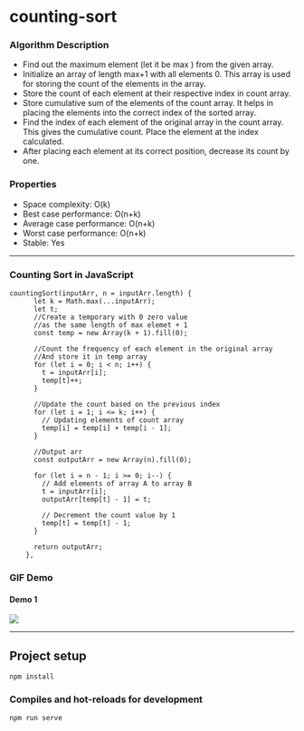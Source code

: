 # counting-sort

### Algorithm Description
- Find out the maximum element (let it be max ) from the given array. 
- Initialize an array of length max+1 with all elements 0. This array is used for storing the count of the elements in the array.
- Store the count of each element at their respective index in count array. 
- Store cumulative sum of the elements of the count array. It helps in placing the elements into the correct index of the sorted array.
- Find the index of each element of the original array in the count array. This gives the cumulative count. Place the element at the index calculated.
- After placing each element at its correct position, decrease its count by one.

### Properties
- Space complexity: O(k)
- Best case performance: O(n+k)
- Average case performance: O(n+k)
- Worst case performance: O(n+k)
- Stable: Yes

---

### Counting Sort in JavaScript

```
countingSort(inputArr, n = inputArr.length) {
      let k = Math.max(...inputArr);
      let t;
      //Create a temporary with 0 zero value
      //as the same length of max elemet + 1
      const temp = new Array(k + 1).fill(0);

      //Count the frequency of each element in the original array
      //And store it in temp array
      for (let i = 0; i < n; i++) {
        t = inputArr[i];
        temp[t]++;
      }

      //Update the count based on the previous index
      for (let i = 1; i <= k; i++) {
        // Updating elements of count array
        temp[i] = temp[i] + temp[i - 1];
      }

      //Output arr
      const outputArr = new Array(n).fill(0);

      for (let i = n - 1; i >= 0; i--) {
        // Add elements of array A to array B
        t = inputArr[i];
        outputArr[temp[t] - 1] = t;

        // Decrement the count value by 1
        temp[t] = temp[t] - 1;
      }

      return outputArr;
    },
```
### GIF Demo

#### Demo 1

<img src="https://github.com/AlanTeeWeiLoon/10BestSortingAlgorithms/blob/main/counting-sort/public/Images/Coounting-Sort.gif" />

---

## Project setup
```
npm install
```

### Compiles and hot-reloads for development
```
npm run serve
```
